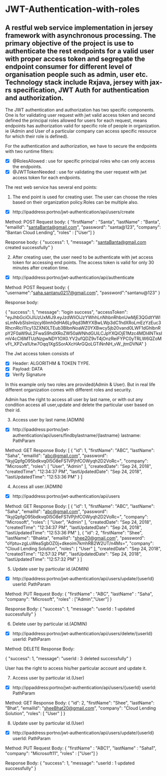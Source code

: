 # JWT-Authentication-with-roles

A restful web service implementation in jersey framework with asynchronous processing. The primary objective of the project is use to authenticate the rest endpoints for a valid user with proper access token and segregate the endpoint consumer for different level of organisation people such as admin, user etc. Technology stack include Rxjava, jersey with jax-rs specification, JWT Auth for authentication and authorization. 
------------------------------------------------------------------------------------------------------------------------------------------------------------------------------------------------------------------------------------------------------------------------------------

The JWT authentication and authorization has two specific components. One is for validating user request with jwt valid access token and second defined the principal roles allowed for users for each request, means endpoints has authorization valid for specific role of people in organization. ie (Admin and User of a particular company can access specific resource for which their role is defined).

For the authentication and authorization, we have to secure the endpoints with two runtime filters:
- [x] @RolesAllowed : use for specific principal roles who can only access the endpoints.
- [x] @JWTTokenNeeded : use for validating the user request with jwt access token for each endpoints. 

The rest web service has several end points:

1. The end point is used for creating user. The user can choose the roles based on their organization policy.Roles can be multiple also.
- [x] http://ipaddress:portno/jwt-authentication/api/users/create

Method: POST
Request body: 
{
    "firstName" : "Santa",
    "lastName" : "Banta",
    "emailId": "santaBanta@gmail.com",
    "password": "santa@123",
    "company": "Bantan Cloud Lending",
    "roles"		 : ["User"]
}

Response body:
{
    "success": 1,
    "message": "santaBanta@gmail.com created successfully"
}

2. After creating user, the user need to be authenticate with jwt access token for accessing end points. The access token is valid for only 30 minutes after creation time.
- [x] http://ipaddress:portno/jwt-authentication/api/authenticate

Method: POST
Request body:
{
	"username":"saha.santanu0217@gmail.com",
	"password":"santanu@123"
}

Response body:

{
    "success": 1,
    "message": "login success",
    "accessToken": "eyJhbGciOiJIUzUxMiJ9.eyJzdWIiOiJzYWhhLnNhbnRhbnUwMjE3QGdtYWlsLmNvbSIsImlzcyI6Imh0dHA6Ly9qd3MtYXBwLWp3dC1hdXRoLmEzYzEuc3RhcnRlci11cy13ZXN0LTEub3BlbnNoaWZ0YXBwcy5jb20vand0LWF1dGhlbnRpY2F0aW9uL2FwaS9hdXRoZW50aWNhdGUiLCJpYXQiOjE1Mzc4MDI4NTksImV4cCI6MTUzNzgwNDY1OX0.YV2ufQDZ9vT4jOnzReiFYPC0yTRLW6QZoMvFt_XPZva1Utw7Oqq1XgSSorAXcHArGQoLGTiNnNH_vW_jtmDVNA"
}

The Jwt access token consists of 
- [x] Header: ALGORITHM & TOKEN TYPE.
- [x] Payload: DATA
- [x] Verify Signature

In this example only two roles are provided(Admin & User). But in real life different organization comes with different roles and security.

Admin has the right to access all user by last name, or with out any condition access all user,update and delete the particular user based on their id.

3. Access user by last name.(ADMIN)
- [x] http://ipaddress:portno/jwt-authentication/api/users/findbylastname/{lastname}
lastname: PathParam

Method: GET
Response Body:
[
    {
        "id": 1,
        "firstName": "ABC",
        "lastName": "Saha",
        "emailId": "abc@gmail.com",
        "password": "IkyjQpfgO95bdkvq0I5O8eFS1VPjhfCOWyqh2D2VoRc=",
        "company": "Microsoft",
        "roles": [
            "User",
            "Admin"
        ],
        "createdDate": "Sep 24, 2018",
        "createdTime": "12:34:37 PM",
        "lastUpdatedDate": "Sep 24, 2018",
        "lastUpdatedTime": "12:53:36 PM"
    }
]

4. Access all user.(ADMIN)
- [x] http://ipaddress:portno/jwt-authentication/api/users

Method: GET
Response Body:
[
    {
        "id": 1,
        "firstName": "ABC",
        "lastName": "Saha",
        "emailId": "abc@gmail.com",
        "password": "IkyjQpfgO95bdkvq0I5O8eFS1VPjhfCOWyqh2D2VoRc=",
        "company": "Microsoft",
        "roles": [
            "User",
            "Admin"
        ],
        "createdDate": "Sep 24, 2018",
        "createdTime": "12:34:37 PM",
        "lastUpdatedDate": "Sep 24, 2018",
        "lastUpdatedTime": "12:53:36 PM"
    },
    {
        "id": 2,
        "firstName": "Shee",
        "lastName": "Bhakta",
        "emailId": "shee20@gmail.com",
        "password": "oYptu+zgLuWeaSgbOZ0j+dkeoim7kmhRB2W2UT/n4Ms=",
        "company": "Cloud Lending Solution",
        "roles": [
            "User"
        ],
        "createdDate": "Sep 24, 2018",
        "createdTime": "12:57:32 PM",
        "lastUpdatedDate": "Sep 24, 2018",
        "lastUpdatedTime": "12:57:32 PM"
    }
]

5. Update user by particular id.(ADMIN)
- [x] http://ipaddress:portno/jwt-authentication/api/users/update/{userId}
userId: PathParam

Method: PUT
Request Body:
{
    "firstName" : "ABC",
    "lastName" : "Saha",
    "company": "Microsoft",
    "roles"		 : ["Admin","User"]
}

Response Body:
{
    "success": 1,
    "message": "userId : 1 updated successfully"
}

6. Delete user by particular id.(ADMIN)
- [x] http://ipaddress:portno/jwt-authentication/api/users/delete/{userId}
userId: PathParam

Method: DELETE
Response Body:

{
    "success": 1,
    "message": "userId : 3 deleted successfully"
}

User has the right to access his/her particular account and update it.

7. Access user by particular id.(User)
- [x] http://ippaddress:portno/jwt-authentication/api/users/{userId}
userId: PathParam

Method: GET
Response Body: 
{
    "id": 2,
    "firstName": "Shee",
    "lastName": "Bhat",
    "emailId": "sheeBhat20@gmail.com",
    "company": "Cloud Lending Solution",
    "roles": [
        "User"
    ]
}

8. Update user by particular id.(User)
- [x] http://ipaddress:portno/jwt-authentication/api/users/update/{userId}
userId: PathParam

Method: PUT
Request Body:
{
    "firstName" : "ABC1",
    "lastName" : "Saha1",
    "company": "Microsoft11",
    "roles"		 : ["User"]
}

Response Body:
{
    "success": 1,
    "message": "userId : 1 updated successfully"
}


